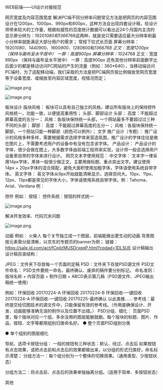 WEB前端——UI设计对接规范

网页宽度及内容范围宽度
解决PC端不同分辨率问题常见方法是把网页的内容范围设计在1200px、1000px、990px和800px，这种方法会出现四套设计稿，给设计师带来较大的工作量，根据权威性的百度统计数据可以看出近24个月国内主流的显示屏分辨为：1920*1080和1366*768这两种，就是说只需要适应最大分辨率和最小分辨率就能满足大部分用户的需求；
常规下拉式长页面
屏幕分辨率：1920*1080、1440*900、1600*900、1280*800和1366*768
正文：宽度1200px （保持与画布呈水平居中）
一屏：高度900px
屏幕分辨率：1024*768 
正文：宽度990px （保持与画布呈水平居中）
一屏：高度900px
还有其他分辨率前面数字比后面少的都是移动访问PC网站的产生的流量（例如：360*640），当移动端访问PC端时，为了适配移动端，我们采取的方法是把PC端网页按比例缩放至网页宽度等于设备宽度、或缩放至内容区域宽度，视情况而定；

![image.png](http://upload-images.jianshu.io/upload_images/3317226-24d52c088afaee99.png?imageMogr2/auto-orient/strip%7CimageView2/2/w/1240)

![image.png](http://upload-images.jianshu.io/upload_images/3317226-a6b007830970e7f3.png?imageMogr2/auto-orient/strip%7CimageView2/2/w/1240)

板块设计
版块风格：
板块可以具有自己独立的风格，建议所有版块上的保持控件风格统一，功能一致，以便提高重用性；
头部、脚部设计
头部：
高度：不能超过屏幕高度的五分一；
风格：各版块保持统一头部，一个网站最多不要超过过三种不同的头部；
脚部：
高度：不能超过屏幕高度的五分一；
风格：各版块保持统一脚部，一个网站只能一种脚部（颜色可以例外）；
文字
推广设计（专题）：
推广设计的风格多种多样，需要根据需求选择字体来营造氛围，推广设计的字体往往是做在图片上，不需要考虑用户的设备中有没有包含该字体。
产品设计：
产品设计的字体，很少会做在图上，大多数字体由前端工程师来实现，设计师一般会选择用户设备里自带的字体来进行设计。
网页文本字使用规范：
中文字体：
文本字一律采用14px字体，黑体一般很少做正文，主要用做标题、重点突出文字。建议使用14px + 20px字体的混合搭配，避免大面积使用加粗字体，字体请使用系统自带字体。
英文字体：
英文字体从9px开始就能清晰显示，选择空间大。10px、11px、12px、13px都是常见的字体大小，字体请使用系统自带字体。例：Tahoma、Arial、Verdana
例：
 
控件
例如：
按钮：
控件系统：按钮的样式统一

![image.png](http://upload-images.jianshu.io/upload_images/3317226-4c47384c5952bee3.png?imageMogr2/auto-orient/strip%7CimageView2/2/w/1240)

解决开发效率、代码冗余问题

![image.png](http://upload-images.jianshu.io/upload_images/3317226-ab94ff81705ee2f9.png?imageMogr2/auto-orient/strip%7CimageView2/2/w/1240)


动画
例如：
火柴人 每个关节独立成一个图层，前端能做出更生动的动画
背景图按元素需分层清晰，以京东的专题页的banner为例；
链接：https://sale.jd.com/act/fCpjlzMUSDrxgqP.html?cpdad=1DLSUE
设计稿输出
设计稿目录结构：

JPEG：文件夹下存放每一个页面的定稿
PSD：文件夹下存放PSD源文件
PSD文件命名：
PSD文件要统一命名，最终确认、废弃的稿件要分别标记。
命名准则：版块名称 + 内容页面 + 制作日期 + ABCD表示第几稿（PSD源文件、JPEG输出稿统一使用）


例如：环保回收 20170224-A
      环保回收 20170224-B
      环保回收-一键回收 20170224-A
环保回收-一键回收 20170225-最终确认
      以此类推……
参考线：最终提交给切图技术的源文件中，只能保留有效的参考线。（作用是确保设计、开发、动画能够准确无误的制作以及位置不出错。）
PSD分组、细化：
页面PSD里，每个版块对应一个组，多余没用的图层能删就删。每个版块的标题、图片、作品、按钮、文字等都用组别归类命名好。
●  整个页面PSD组别分类

●  单个组别的图层细化

导航、选项卡按钮分组：
一般的按钮有三种状态：默认、经过、点击后
如果按钮有点击效果，请把点击前和点击后的效果都做出来，以分组的形式归类好，命名标示清楚；
分组方法一：每个组分别为一个整体的切换效果。（通用类型、少按钮状态）


 

 

分组方法二：将点击前、点击后的效果单独抽离分组。（适用于简单、多按钮状态）


其他
